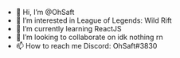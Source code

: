 - 👋 Hi, I’m @OhSaft
- 👀 I’m interested in League of Legends: Wild Rift
- 🌱 I’m currently learning ReactJS
- 💞️ I’m looking to collaborate on idk nothing rn
- 📫 How to reach me Discord: OhSaft#3830

<!---
OhSaft/OhSaft is a ✨ special ✨ repository because its `README.md` (this file) appears on your GitHub profile.
You can click the Preview link to take a look at your changes.
--->
